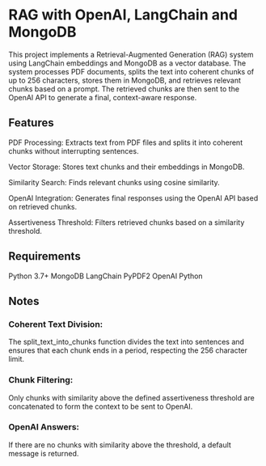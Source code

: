 # RAG with OpenAI, LangChain and MongoDB
This project implements a Retrieval-Augmented Generation (RAG) system using LangChain embeddings and MongoDB as a vector database. The system processes PDF documents, splits the text into coherent chunks of up to 256 characters, stores them in MongoDB, and retrieves relevant chunks based on a prompt. The retrieved chunks are then sent to the OpenAI API to generate a final, context-aware response.

## Features
PDF Processing: Extracts text from PDF files and splits it into coherent chunks without interrupting sentences.

Vector Storage: Stores text chunks and their embeddings in MongoDB.

Similarity Search: Finds relevant chunks using cosine similarity.

OpenAI Integration: Generates final responses using the OpenAI API based on retrieved chunks.

Assertiveness Threshold: Filters retrieved chunks based on a similarity threshold.

## Requirements
Python 3.7+
MongoDB
LangChain
PyPDF2
OpenAI 
Python

## Notes
### Coherent Text Division:
The split_text_into_chunks function divides the text into sentences and ensures that each chunk ends in a period, respecting the 256 character limit.
### Chunk Filtering:
Only chunks with similarity above the defined assertiveness threshold are concatenated to form the context to be sent to OpenAI.
### OpenAI Answers:
If there are no chunks with similarity above the threshold, a default message is returned.
